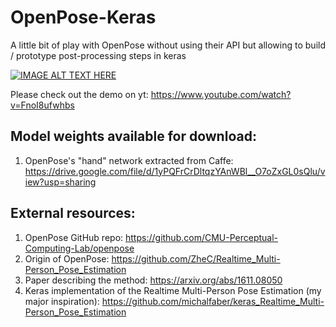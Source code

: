 # OpenPose-Keras
A little bit of play with OpenPose without using their API but allowing to build / prototype post-processing steps in keras

[![IMAGE ALT TEXT HERE](https://img.youtube.com/vi/FnoI8ufwhbs/0.jpg)](https://www.youtube.com/watch?v=FnoI8ufwhbs)

Please check out the demo on yt: https://www.youtube.com/watch?v=FnoI8ufwhbs

## Model weights available for download:
1. OpenPose's "hand" network extracted from Caffe: https://drive.google.com/file/d/1yPQFrCrDltqzYAnWBl__O7oZxGL0sQlu/view?usp=sharing


## External resources:
1. OpenPose GitHub repo: https://github.com/CMU-Perceptual-Computing-Lab/openpose
2. Origin of OpenPose: https://github.com/ZheC/Realtime_Multi-Person_Pose_Estimation
3. Paper describing the method: https://arxiv.org/abs/1611.08050
4. Keras implementation of the Realtime Multi-Person Pose Estimation (my major inspiration): https://github.com/michalfaber/keras_Realtime_Multi-Person_Pose_Estimation
